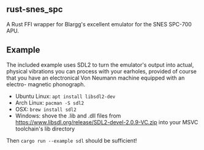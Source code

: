 ## rust-snes_spc

A Rust FFI wrapper for Blargg's excellent emulator for the SNES SPC-700 APU.

## Example

The included example uses SDL2 to turn the emulator's output into actual,
physical vibrations you can process with your earholes, provided of course
that you have an electronical Von Neumann machine equipped with an electro-
magnetic phonograph.

* Ubuntu Linux: `apt install libsdl2-dev`
* Arch Linux: `pacman -S sdl2`
* OSX: `brew install sdl2`
* Windows: shove the .lib and .dll files from https://www.libsdl.org/release/SDL2-devel-2.0.9-VC.zip into your MSVC toolchain's lib directory

Then `cargo run --example sdl` should be sufficient!